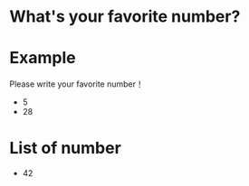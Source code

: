 # What's your favorite number?

# Example
Please write your favorite number！
- 5
- 28

# List of number
- 42

